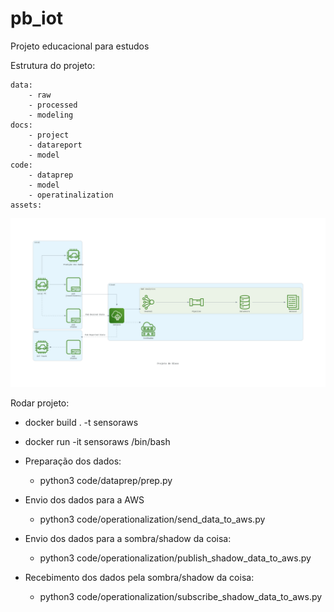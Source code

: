 # pb_iot
Projeto educacional  para estudos

Estrutura do projeto:

	data:
		- raw
		- processed
		- modeling
	docs:
		- project
		- datareport
		- model
	code:
		- dataprep
		- model
		- operatinalization
	assets:

![plot](assets/diagrama.png)

Rodar projeto:
* docker build . -t sensoraws
* docker run -it sensoraws /bin/bash


* Preparação dos dados:
  - python3 code/dataprep/prep.py


* Envio dos dados para a AWS
	- python3 code/operationalization/send_data_to_aws.py


* Envio dos dados para a sombra/shadow da coisa:
	- python3 code/operationalization/publish_shadow_data_to_aws.py


* Recebimento dos dados pela sombra/shadow da coisa:	
	- python3 code/operationalization/subscribe_shadow_data_to_aws.py
